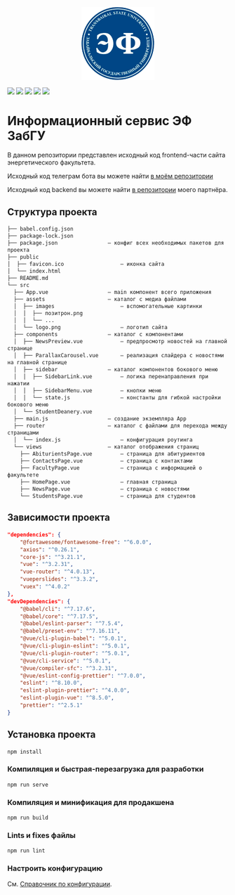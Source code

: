 <p align="center" width="100%">
    <img width="33%" src="./src/assets/logo.png"> 
</p>

![](https://img.shields.io/npm/v/npm)
![](https://img.shields.io/github/languages/code-size/LevasyukDY/EnergyFacultyWebsite) 
![](https://img.shields.io/github/commit-activity/w/LevasyukDY/EnergyFacultyWebsite)
![](https://img.shields.io/github/last-commit/LevasyukDY/EnergyFacultyWebsite)
![](https://img.shields.io/badge/partner-github.com%2FTseplyaevAF-red)


# Информационный сервис ЭФ ЗабГУ

В данном репозитории представлен исходный код frontend-части сайта энергетического факультета.

Исходный код телеграм бота вы можете найти [в моём репозитории](https://github.com/LevasyukDY/EnergyFacultyTelegramBot)

Исходный код backend вы можете найти [в репозитории](https://github.com/TseplyaevAF/energy_faculty) моего партнёра.


## Структура проекта

```
├── babel.config.json
├── package-lock.json
├── package.json                – конфиг всех необходимых пакетов для проекта
├── public
│  ├── favicon.ico                  – иконка сайта
│  └── index.html
├── README.md
└── src
  ├── App.vue                   – main компонент всего приложения
  ├── assets                    – каталог с медиа файлами
  │  ├── images                     – вспомогательные картинки
  │  │  ├── позитрон.png
  │  │  └── ...
  │  └── logo.png                   – логотип сайта
  ├── components                – каталог с компонентами
  │  ├── NewsPreview.vue            – предпросмотр новостей на главной странице
  │  ├── ParallaxCarousel.vue       – реализация слайдера с новостями на главной странице
  │  ├── sidebar                – каталог компонентов бокового меню
  │  │  ├── SidebarLink.vue         – логика перенаправления при нажатии
  │  │  ├── SidebarMenu.vue         – кнопки меню
  │  │  └── state.js                – константы для гибкой настройки бокового меню
  │  └── StudentDeanery.vue
  ├── main.js                   – создание экземпляра App
  ├── router                    – каталог с файлами для перехода между страницами
  │  └── index.js                   – конфигурация роутинга
  └── views                     – каталог отображения страниц
    ├── AbiturientsPage.vue         – страница для абитуриентов
    ├── ContactsPage.vue            – страница с контактами
    ├── FacultyPage.vue             – страница с информацией о факультете
    ├── HomePage.vue                – главная страница
    ├── NewsPage.vue                – страница с новостями
    └── StudentsPage.vue            – страница для студентов
```

## Зависимости проекта
```json
"dependencies": {
    "@fortawesome/fontawesome-free": "^6.0.0",
    "axios": "^0.26.1",
    "core-js": "^3.21.1",
    "vue": "^3.2.31",
    "vue-router": "^4.0.13",
    "vueperslides": "^3.3.2",
    "vuex": "^4.0.2"
},
"devDependencies": {
    "@babel/cli": "^7.17.6",
    "@babel/core": "^7.17.5",
    "@babel/eslint-parser": "^7.5.4",
    "@babel/preset-env": "^7.16.11",
    "@vue/cli-plugin-babel": "^5.0.1",
    "@vue/cli-plugin-eslint": "^5.0.1",
    "@vue/cli-plugin-router": "^5.0.1",
    "@vue/cli-service": "^5.0.1",
    "@vue/compiler-sfc": "^3.2.31",
    "@vue/eslint-config-prettier": "^7.0.0",
    "eslint": "^8.10.0",
    "eslint-plugin-prettier": "^4.0.0",
    "eslint-plugin-vue": "^8.5.0",
    "prettier": "^2.5.1"
}
```

## Установка проекта
```
npm install
```

### Компиляция и быстрая-перезагрузка для разработки
```
npm run serve
```

### Компиляция и минификация для продакшена
```
npm run build
```

### Lints и fixes файлы
```
npm run lint
```

### Настроить конфигурацию
См. [Справочник по конфигурации](https://cli.vuejs.org/config/).

